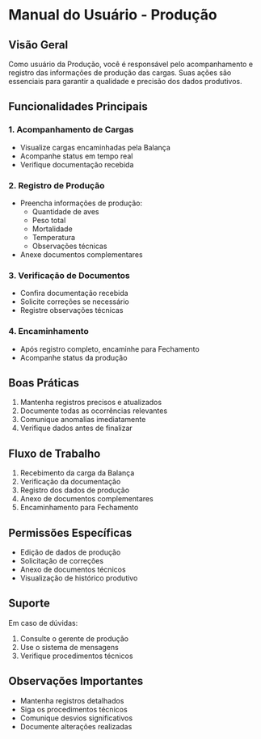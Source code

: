 # Manual do Usuário - Produção

## Visão Geral
Como usuário da Produção, você é responsável pelo acompanhamento e registro das informações de produção das cargas. Suas ações são essenciais para garantir a qualidade e precisão dos dados produtivos.

## Funcionalidades Principais

### 1. Acompanhamento de Cargas
- Visualize cargas encaminhadas pela Balança
- Acompanhe status em tempo real
- Verifique documentação recebida

### 2. Registro de Produção
- Preencha informações de produção:
  - Quantidade de aves
  - Peso total
  - Mortalidade
  - Temperatura
  - Observações técnicas
- Anexe documentos complementares

### 3. Verificação de Documentos
- Confira documentação recebida
- Solicite correções se necessário
- Registre observações técnicas

### 4. Encaminhamento
- Após registro completo, encaminhe para Fechamento
- Acompanhe status da produção

## Boas Práticas
1. Mantenha registros precisos e atualizados
2. Documente todas as ocorrências relevantes
3. Comunique anomalias imediatamente
4. Verifique dados antes de finalizar

## Fluxo de Trabalho
1. Recebimento da carga da Balança
2. Verificação da documentação
3. Registro dos dados de produção
4. Anexo de documentos complementares
5. Encaminhamento para Fechamento

## Permissões Específicas
- Edição de dados de produção
- Solicitação de correções
- Anexo de documentos técnicos
- Visualização de histórico produtivo

## Suporte
Em caso de dúvidas:
1. Consulte o gerente de produção
2. Use o sistema de mensagens
3. Verifique procedimentos técnicos

## Observações Importantes
- Mantenha registros detalhados
- Siga os procedimentos técnicos
- Comunique desvios significativos
- Documente alterações realizadas
